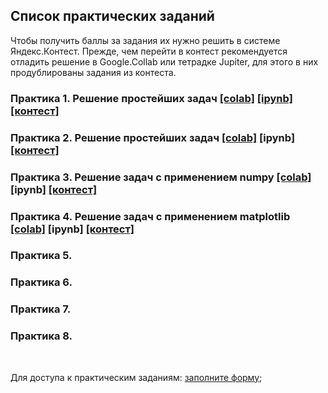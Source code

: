 ## Список практических заданий

Чтобы получить баллы за задания их нужно решить в системе Яндекс.Контест. Прежде, чем перейти в контест рекомендуется отладить решение в Google.Collab или тетрадке Jupiter, для этого в них продублированы задания из контеста. 

### Практика 1. Решение простейших задач [[colab]](https://colab.research.google.com/drive/1XWIrni0VFNPTUwt1093bqq5VvHqEODqE?usp=sharing) [[ipynb]](./practice01_tasks.ipynb) [[контест]](https://contest.yandex.ru/contest/51908/enter/) 

### Практика 2. Решение простейших задач [[colab]](https://colab.research.google.com/drive/1gP2RHzcyWcbqKQMZmlsRyuPBHEhVIy2P?usp=sharing) [ipynb] [[контест]](https://contest.yandex.ru/contest/52596/enter/) 

### Практика 3. Решение задач с применением numpy [[colab]](https://colab.research.google.com/drive/1nLmfKDPF2IdKcIYtdSbLoXhOlZio2uRP?usp=sharing) [ipynb] [[контест]](https://contest.yandex.ru/contest/52916/enter/) 

### Практика 4. Решение задач с применением matplotlib [[colab]](https://colab.research.google.com/drive/1iJXXG7LXNksOtr0TryVyvtZEoGQjElyK?usp=sharing) [ipynb] [[контест]](https://contest.yandex.ru/contest/53879/enter/) 

### Практика 5. 

### Практика 6. 

### Практика 7. 

### Практика 8. 

<br>

Для доступа к практическим заданиям: [заполните форму](https://docs.google.com/forms/d/e/1FAIpQLSeyRzI2G2QtSQbL31dUmPAcywf2MNzrdQ8e6Tl2p7k6tkjpRA/viewform?usp=sf_link);

